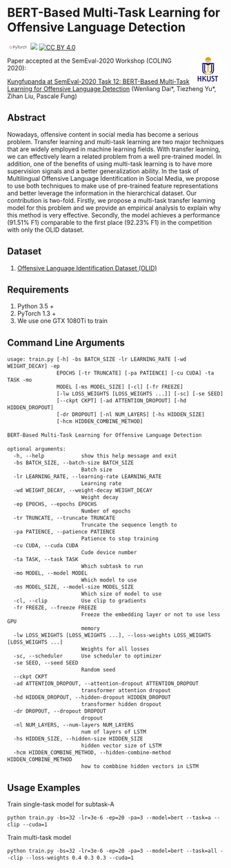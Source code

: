 # BERT-Based Multi-Task Learning for Offensive Language Detection

<img src="img/pytorch-logo-dark.png" width="10%"/> [![](https://img.shields.io/badge/python-3.5+-orange.svg)](https://www.python.org/downloads/) [![CC BY 4.0][cc-by-shield]][cc-by]


<img align="right" src="img/HKUST.jpg" width="15%"/>

[cc-by]: http://creativecommons.org/licenses/by/4.0/
[cc-by-shield]: https://img.shields.io/badge/License-CC%20BY%204.0-lightgrey.svg

Paper accepted at the SemEval-2020 Workshop (COLING 2020):

[Kungfupanda at SemEval-2020 Task 12: BERT-Based Multi-Task Learning for Offensive Language Detection](https://arxiv.org/abs/2004.13432) 
(Wenliang Dai*, Tiezheng Yu*, Zihan Liu, Pascale Fung)

## Abstract

Nowadays, offensive content in social media has become a serious problem. 
Transfer learning and multi-task learning are two major techniques that are widely employed in machine learning fields. With transfer learning, we can effectively learn a related problem from a well pre-trained model. In addition, one of the benefits of using multi-task learning is to have more supervision signals and a better generalization ability. In the task of Multilingual Offensive Language Identification in Social Media, we propose to use both techniques to make use of pre-trained feature representations and better leverage the information in the hierarchical dataset. Our contribution is two-fold. Firstly, we propose a multi-task transfer learning model for this problem and we provide an empirical analysis to explain why this method is very effective. Secondly, the model achieves a performance (91.51\% F1) comparable to the first place (92.23\% F1) in the competition with only the OLID dataset.

## Dataset

1. [Offensive Language Identification Dataset (OLID)](https://sites.google.com/site/offensevalsharedtask/olid)


## Requirements

1. Python 3.5 +
2. PyTorch 1.3 +
3. We use one GTX 1080Ti to train

## Command Line Arguments

```
usage: train.py [-h] -bs BATCH_SIZE -lr LEARNING_RATE [-wd WEIGHT_DECAY] -ep
                EPOCHS [-tr TRUNCATE] [-pa PATIENCE] [-cu CUDA] -ta TASK -mo
                MODEL [-ms MODEL_SIZE] [-cl] [-fr FREEZE]
                [-lw LOSS_WEIGHTS [LOSS_WEIGHTS ...]] [-sc] [-se SEED]
                [--ckpt CKPT] [-ad ATTENTION_DROPOUT] [-hd HIDDEN_DROPOUT]
                [-dr DROPOUT] [-nl NUM_LAYERS] [-hs HIDDEN_SIZE]
                [-hcm HIDDEN_COMBINE_METHOD]

BERT-Based Multi-Task Learning for Offensive Language Detection

optional arguments:
  -h, --help            show this help message and exit
  -bs BATCH_SIZE, --batch-size BATCH_SIZE
                        Batch size
  -lr LEARNING_RATE, --learning-rate LEARNING_RATE
                        Learning rate
  -wd WEIGHT_DECAY, --weight-decay WEIGHT_DECAY
                        Weight decay
  -ep EPOCHS, --epochs EPOCHS
                        Number of epochs
  -tr TRUNCATE, --truncate TRUNCATE
                        Truncate the sequence length to
  -pa PATIENCE, --patience PATIENCE
                        Patience to stop training
  -cu CUDA, --cuda CUDA
                        Cude device number
  -ta TASK, --task TASK
                        Which subtask to run
  -mo MODEL, --model MODEL
                        Which model to use
  -ms MODEL_SIZE, --model-size MODEL_SIZE
                        Which size of model to use
  -cl, --clip           Use clip to gradients
  -fr FREEZE, --freeze FREEZE
                        Freeze the embedding layer or not to use less GPU
                        memory
  -lw LOSS_WEIGHTS [LOSS_WEIGHTS ...], --loss-weights LOSS_WEIGHTS [LOSS_WEIGHTS ...]
                        Weights for all losses
  -sc, --scheduler      Use scheduler to optimizer
  -se SEED, --seed SEED
                        Random seed
  --ckpt CKPT
  -ad ATTENTION_DROPOUT, --attention-dropout ATTENTION_DROPOUT
                        transformer attention dropout
  -hd HIDDEN_DROPOUT, --hidden-dropout HIDDEN_DROPOUT
                        transformer hidden dropout
  -dr DROPOUT, --dropout DROPOUT
                        dropout
  -nl NUM_LAYERS, --num-layers NUM_LAYERS
                        num of layers of LSTM
  -hs HIDDEN_SIZE, --hidden-size HIDDEN_SIZE
                        hidden vector size of LSTM
  -hcm HIDDEN_COMBINE_METHOD, --hidden-combine-method HIDDEN_COMBINE_METHOD
                        how to combbine hidden vectors in LSTM
```

## Usage Examples

Train single-task model for subtask-A

```console
python train.py -bs=32 -lr=3e-6 -ep=20 -pa=3 --model=bert --task=a --clip --cuda=1
```

Train multi-task model

```console
python train.py -bs=32 -lr=3e-6 -ep=20 -pa=3 --model=bert --task=all --clip --loss-weights 0.4 0.3 0.3 --cuda=1
```
